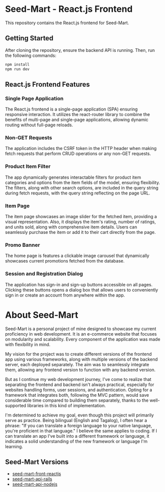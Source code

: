 # Seed-Mart - React.js Frontend

This repository contains the React.js frontend for Seed-Mart.

## Getting Started

After cloning the repository, ensure the backend API is running. Then, run the following commands:

```bash
npm install
npm run dev
```

##  React.js Frontend Features

### Single Page Application

The React.js frontend is a single-page application (SPA) ensuring responsive interaction. It utilizes the react-router library to combine the benefits of multi-page and single-page applications, allowing dynamic routing without full-page reloads.

### Non-GET Requests

The application includes the CSRF token in the HTTP header when making fetch requests that perform CRUD operations or any non-GET requests.

### Product Item Filter

The app dynamically generates interactable filters for product item categories and options from the item fields of the model, ensuring flexibility. The filters, along with other search options, are included in the query string during fetch requests, with the query string reflecting on the page URL.

### Item Page

The item page showcases an image slider for the fetched item, providing a visual representation. Also, it displays the item's rating, number of ratings, and units sold, along with comprehensive item details. Users can seamlessly purchase the item or add it to their cart directly from the page.

### Promo Banner

The home page is features a clickable image carousel that dynamically showcases current promotions fetched from the database.

### Session and Registration Dialog

The application has sign-in and sign-up buttons accessible on all pages. Clicking these buttons opens a dialog box that allows users to conveniently sign in or create an account from anywhere within the app.

# About Seed-Mart

Seed-Mart is a personal project of mine designed to showcase my current proficiency in web development. It is an e-commerce website that focuses on modularity and scalability. Every component of the application was made with flexibility in mind.

My vision for the project was to create different versions of the frontend app using various frameworks, along with multiple versions of the backend server, each deployed separately. The aim was to seamlessly integrate them, allowing any frontend version to function with any backend version.

But as I continue my web development journey, I've come to realize that separating the frontend and backend isn't always practical, especially for websites handling forms, user sessions, and authentication. Opting for a framework that integrates both, following the MVC pattern, would save considerable time compared to building them separately, thanks to the well-supported libraries in this kind of implementation.

I'm determined to achieve my goal, even though this project will primarily serve as practice. Being bilingual (English and Tagalog), I often hear a phrase: "If you can translate a foreign language to your native language, you're proficient in that language." I believe the same applies to coding. If I can translate an app I've built into a different framework or language, it indicates a solid understanding of the new framework or language I'm learning.

## Seed-Mart Versions

- [seed-mart-front-reactjs](https://github.com/kalamansi10/seed-mart-front-reactjs)
- [seed-mart-api-rails](https://github.com/kalamansi10/seed-mart-api-rails)
- [seed-mart-api-nodejs](https://github.com/kalamansi10/seed-mart-api-nodejs)

